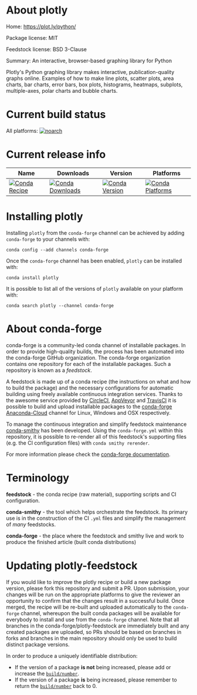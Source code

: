 About plotly
============

Home: https://plot.ly/python/

Package license: MIT

Feedstock license: BSD 3-Clause

Summary: An interactive, browser-based graphing library for Python

Plotly's Python graphing library makes interactive,
publication-quality graphs online. Examples of how to make line
plots, scatter plots, area charts, bar charts, error bars, box plots,
histograms, heatmaps, subplots, multiple-axes, polar charts and
bubble charts.


Current build status
====================

All platforms:
[![noarch](https://img.shields.io/circleci/project/github/conda-forge/plotly-feedstock/master.svg?label=noarch)](https://circleci.com/gh/conda-forge/plotly-feedstock)

Current release info
====================

| Name | Downloads | Version | Platforms |
| --- | --- | --- | --- |
| [![Conda Recipe](https://img.shields.io/badge/recipe-plotly-green.svg)](https://anaconda.org/conda-forge/plotly) | [![Conda Downloads](https://img.shields.io/conda/dn/conda-forge/plotly.svg)](https://anaconda.org/conda-forge/plotly) | [![Conda Version](https://img.shields.io/conda/vn/conda-forge/plotly.svg)](https://anaconda.org/conda-forge/plotly) | [![Conda Platforms](https://img.shields.io/conda/pn/conda-forge/plotly.svg)](https://anaconda.org/conda-forge/plotly) |

Installing plotly
=================

Installing `plotly` from the `conda-forge` channel can be achieved by adding `conda-forge` to your channels with:

```
conda config --add channels conda-forge
```

Once the `conda-forge` channel has been enabled, `plotly` can be installed with:

```
conda install plotly
```

It is possible to list all of the versions of `plotly` available on your platform with:

```
conda search plotly --channel conda-forge
```


About conda-forge
=================

conda-forge is a community-led conda channel of installable packages.
In order to provide high-quality builds, the process has been automated into the
conda-forge GitHub organization. The conda-forge organization contains one repository
for each of the installable packages. Such a repository is known as a *feedstock*.

A feedstock is made up of a conda recipe (the instructions on what and how to build
the package) and the necessary configurations for automatic building using freely
available continuous integration services. Thanks to the awesome service provided by
[CircleCI](https://circleci.com/), [AppVeyor](http://www.appveyor.com/)
and [TravisCI](https://travis-ci.org/) it is possible to build and upload installable
packages to the [conda-forge](https://anaconda.org/conda-forge)
[Anaconda-Cloud](http://docs.anaconda.org/) channel for Linux, Windows and OSX respectively.

To manage the continuous integration and simplify feedstock maintenance
[conda-smithy](http://github.com/conda-forge/conda-smithy) has been developed.
Using the ``conda-forge.yml`` within this repository, it is possible to re-render all of
this feedstock's supporting files (e.g. the CI configuration files) with ``conda smithy rerender``.

For more information please check the [conda-forge documentation](https://conda-forge.org/docs/).

Terminology
===========

**feedstock** - the conda recipe (raw material), supporting scripts and CI configuration.

**conda-smithy** - the tool which helps orchestrate the feedstock.
                   Its primary use is in the construction of the CI ``.yml`` files
                   and simplify the management of *many* feedstocks.

**conda-forge** - the place where the feedstock and smithy live and work to
                  produce the finished article (built conda distributions)


Updating plotly-feedstock
=========================

If you would like to improve the plotly recipe or build a new
package version, please fork this repository and submit a PR. Upon submission,
your changes will be run on the appropriate platforms to give the reviewer an
opportunity to confirm that the changes result in a successful build. Once
merged, the recipe will be re-built and uploaded automatically to the
`conda-forge` channel, whereupon the built conda packages will be available for
everybody to install and use from the `conda-forge` channel.
Note that all branches in the conda-forge/plotly-feedstock are
immediately built and any created packages are uploaded, so PRs should be based
on branches in forks and branches in the main repository should only be used to
build distinct package versions.

In order to produce a uniquely identifiable distribution:
 * If the version of a package **is not** being increased, please add or increase
   the [``build/number``](http://conda.pydata.org/docs/building/meta-yaml.html#build-number-and-string).
 * If the version of a package **is** being increased, please remember to return
   the [``build/number``](http://conda.pydata.org/docs/building/meta-yaml.html#build-number-and-string)
   back to 0.
